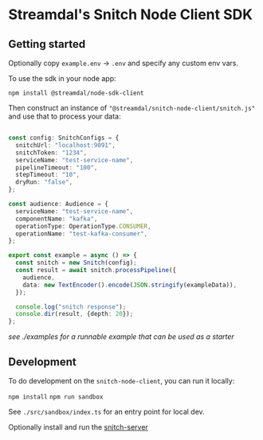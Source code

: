 # Streamdal's Snitch Node Client SDK

## Getting started

Optionally copy `example.env` -> `.env` and specify any custom env vars. 

To use the sdk in your node app:

`npm install @streamdal/node-sdk-client`

Then construct an instance of `"@streamdal/snitch-node-client/snitch.js"` and use that
to process your data:

```typescript

const config: SnitchConfigs = {
  snitchUrl: "localhost:9091",
  snitchToken: "1234",
  serviceName: "test-service-name",
  pipelineTimeout: "100",
  stepTimeout: "10",
  dryRun: "false",
};

const audience: Audience = {
  serviceName: "test-service-name",
  componentName: "kafka",
  operationType: OperationType.CONSUMER,
  operationName: "test-kafka-consumer",
};

export const example = async () => {
  const snitch = new Snitch(config);
  const result = await snitch.processPipeline({
    audience,
    data: new TextEncoder().encode(JSON.stringify(exampleData)),
  });

  console.log("snitch response");
  console.dir(result, {depth: 20});
};

```
*see ./examples for a runnable example that can be used as a starter*

## Development  

To do development on the `snitch-node-client`, you can run it locally:

`npm install`
`npm run sandbox`

See `./src/sandbox/index.ts` for an entry point for local dev.

Optionally install and run the [snitch-server](https://github.com/streamdal/snitch-server)

